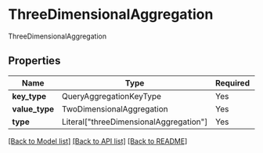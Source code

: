 # ThreeDimensionalAggregation

ThreeDimensionalAggregation

## Properties
| Name | Type | Required | Description |
| ------------ | ------------- | ------------- | ------------- |
**key_type** | QueryAggregationKeyType | Yes |  |
**value_type** | TwoDimensionalAggregation | Yes |  |
**type** | Literal["threeDimensionalAggregation"] | Yes | None |


[[Back to Model list]](../../../README.md#models-v2-link) [[Back to API list]](../../../README.md#documentation-for-api-endpoints) [[Back to README]](../../../README.md)
